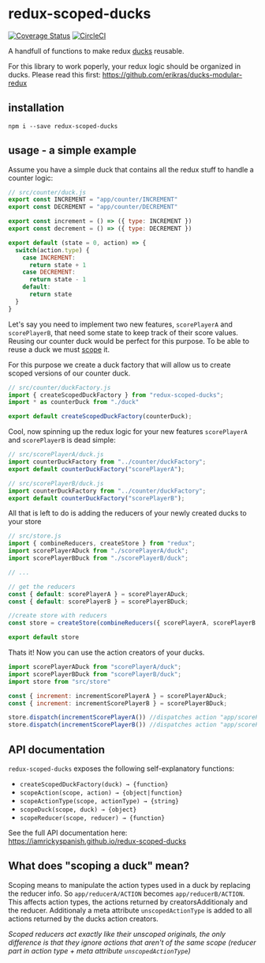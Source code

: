 # redux-scoped-ducks

[![Coverage Status](https://coveralls.io/repos/github/iamrickyspanish/redux-scoped-ducks/badge.svg?branch=master)](https://coveralls.io/github/iamrickyspanish/redux-scoped-ducks?branch=master)
[![CircleCI](https://circleci.com/gh/iamrickyspanish/redux-scoped-ducks.svg?style=svg)](https://circleci.com/gh/iamrickyspanish/redux-scoped-ducks)

A handfull of functions to make redux [ducks](https://github.com/erikras/ducks-modular-redux) reusable.

For this library to work poperly, your redux logic should be organized in ducks. Please read this first: https://github.com/erikras/ducks-modular-redux

## installation

`npm i --save redux-scoped-ducks`

## usage - a simple example

Assume you have a simple duck that contains all the redux stuff to handle a counter logic:

```javascript
// src/counter/duck.js
export const INCREMENT = "app/counter/INCREMENT"
export const DECREMENT = "app/counter/DECREMENT"

export const increment = () => ({ type: INCREMENT })
export const decrement = () => ({ type: DECREMENT })

export default (state = 0, action) => {
  switch(action.type) {
    case INCREMENT:
      return state + 1
    case DECREMENT:
      return state - 1
    default:
      return state
  }
}
```
Let's say you need to implement two new features, `scorePlayerA` and `scorePlayerB`, that need some state to keep track of their score values. Reusing our counter duck would be perfect for this purpose. To be able to reuse a duck we must [scope](#what-does-scoping-a-duck-mean) it.

For this purpose we create a duck factory that will allow us to create scoped versions of our counter duck. 

```javascript
// src/counter/duckFactory.js
import { createScopedDuckFactory } from "redux-scoped-ducks";
import * as counterDuck from "./duck"

export default createScopedDuckFactory(counterDuck);
``` 

Cool, now spinning up the redux logic for your new features `scorePlayerA` and `scorePlayerB` is dead simple:

```javascript
// src/scorePlayerA/duck.js
import counterDuckFactory from "../counter/duckFactory";
export default counterDuckFactory("scorePlayerA");
```

```javascript
// src/scorePlayerB/duck.js
import counterDuckFactory from "../counter/duckFactory";
export default counterDuckFactory("scorePlayerB");
```

All that is left to do is adding the reducers of your newly created ducks to your store

```javascript
// src/store.js
import { combineReducers, createStore } from "redux";
import scorePlayerADuck from "./scorePlayerA/duck";
import scorePlayerBDuck from "./scorePlayerB/duck";

// ...

// get the reducers
const { default: scorePlayerA } = scorePlayerADuck;
const { default: scorePlayerB } = scorePlayerBDuck;

//create store with reducers
const store = createStore(combineReducers({ scorePlayerA, scorePlayerB }))

export default store
```

Thats it! Now you can use the action creators of your ducks.

```javascript
import scorePlayerADuck from "scorePlayerA/duck";
import scorePlayerBDuck from "scorePlayerB/duck";
import store from "src/store"

const { increment: incrementScorePlayerA } = scorePlayerADuck;
const { increment: incrementScorePlayerB } = scorePlayerBDuck;

store.dispatch(incrementScorePlayerA()) //dispatches action "app/scorePlayerA/INCREMENT", changes only value of reducer "scorePlayerA"
store.dispatch(incrementScorePlayerB()) //dispatches action "app/scorePlayerB/INCREMENT", changes only value of reducer "scorePlayerB"

```

## API documentation

`redux-scoped-ducks` exposes the following self-explanatory functions:

+ `createScopedDuckFactory(duck) → {function}`
+ `scopeAction(scope, action) → {object|function}`
+ `scopeActionType(scope, actionType) → {string}`
+ `scopeDuck(scope, duck) → {object}`
+ `scopeReducer(scope, reducer) → {function}`

See the full API documentation here: 
https://iamrickyspanish.github.io/redux-scoped-ducks

## What does "scoping a duck" mean?

Scoping means to manipulate the action types used in a duck by replacing the reducer info. So `app/reducerA/ACTION` becomes `app/reducerB/ACTION`. This affects action types, the actions returned by creatorsAdditionaly and the reducer.
Additionaly a meta attribute `unscopedActionType` is added to all actions returned by the ducks action creators.

*Scoped reducers act exactly like their unscoped originals, the only difference is that they ignore actions that aren't of the same scope (reducer part in action type + meta attribute `unscopedActionType`)*
